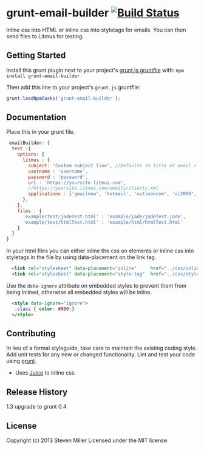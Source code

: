 # grunt-email-builder [![Build Status](https://travis-ci.org/yargalot/Email-Builder.png?branch=master)](https://travis-ci.org/yargalot/Email-Builder)

Inline css into HTML or inline css into styletags for emails. You can then send files to Litmus for testing.


## Getting Started
Install this grunt plugin next to your project's [grunt.js gruntfile][getting_started] with: `npm install grunt-email-builder`

Then add this line to your project's `grunt.js` gruntfile:

```javascript
grunt.loadNpmTasks('grunt-email-builder');
```

[grunt]: http://gruntjs.com/
[getting_started]: http://gruntjs.com/getting-started

## Documentation
Place this in your grunt file.
```javascript
 emailBuilder: {
  test :{
    options: {
      litmus : {
        subject: 'Custom subject line', //Defaults to title of email + yyyy-mm-dd
        username : 'username',
        password : 'password',
        url : 'https://yoursite.litmus.com',
        //https://yoursite.litmus.com/emails/clients.xml
        applications : ['gmailnew', 'hotmail', 'outlookcom', 'ol2000', 'ol2002', 'ol2003', 'ol2007', 'ol2010','ol2011', 'ol2013', 'appmail6','iphone3', 'iphone4', 'ipad3']
      },
    },
    files : {
      'example/test/jadeTest.html' : 'example/jade/jadeTest.jade',
      'example/test/htmlTest.html' : 'example/html/htmlTest.html'
    }
  }
}
```

In your html files you can either inline the css on elements or inline css into styletags in the file by using data-placement on the link tag.
```html
  <link rel="stylesheet" data-placement="inline"     href="../css/inline.css" type="text/css" />
  <link rel="stylesheet" data-placement="style-tag"  href="../css/style.css"  type="text/css" />
```

Use the `data-ignore` attribute on embedded styles to prevent them from being inlined, otherwise all embedded styles will be inline. 
```html
  <style data-ignore="ignore">
   .class { color: #000;} 
  </style>
```

## Contributing
In lieu of a formal styleguide, take care to maintain the existing coding style. Add unit tests for any new or changed functionality. Lint and test your code using [grunt][grunt].

- Uses [Juice](https://github.com/LearnBoost/juice) to inline css.

## Release History
1.3 upgrade to grunt 0.4

## License
Copyright (c) 2013 Steven Miller
Licensed under the MIT license.
